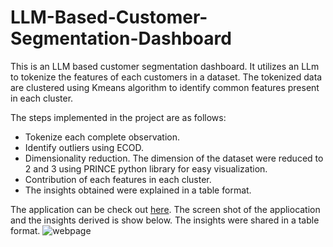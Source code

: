 # LLM-Based-Customer-Segmentation-Dashboard
This is an LLM based customer segmentation dashboard. It utilizes an LLm to tokenize the features of each customers in a dataset.
The tokenized data are clustered using Kmeans algorithm to identify common features present in each cluster.

The steps implemented in the project are as follows:
- Tokenize each complete observation.
- Identify outliers using ECOD.
- Dimensionality reduction. The dimension of the dataset were reduced to 2 and 3 using PRINCE python library for easy visualization.
- Contribution of each features in each cluster.
- The insights obtained were explained in a table format.

The application can be check out [here](https://llm-based-customer-segmentation-dashboard-123.streamlit.app/).
The screen shot of the appliocation and the insights derived is show below. The insights were shared in a table format.
![webpage](https://github.com/IfeanyiEmeagi/LLM-Based-Customer-Segmentation-Dashboard/assets/37922142/bff7349c-ae75-4560-979a-7baec127f0c5)

